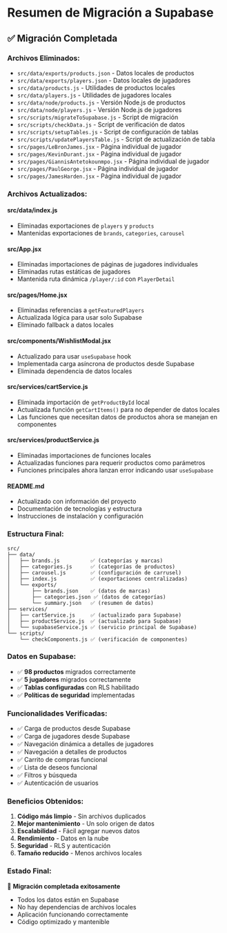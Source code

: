 # Resumen de Migración a Supabase

## ✅ Migración Completada

### **Archivos Eliminados:**
- `src/data/exports/products.json` - Datos locales de productos
- `src/data/exports/players.json` - Datos locales de jugadores
- `src/data/products.js` - Utilidades de productos locales
- `src/data/players.js` - Utilidades de jugadores locales
- `src/data/node/products.js` - Versión Node.js de productos
- `src/data/node/players.js` - Versión Node.js de jugadores
- `src/scripts/migrateToSupabase.js` - Script de migración
- `src/scripts/checkData.js` - Script de verificación de datos
- `src/scripts/setupTables.js` - Script de configuración de tablas
- `src/scripts/updatePlayersTable.js` - Script de actualización de tabla
- `src/pages/LeBronJames.jsx` - Página individual de jugador
- `src/pages/KevinDurant.jsx` - Página individual de jugador
- `src/pages/GiannisAntetokounmpo.jsx` - Página individual de jugador
- `src/pages/PaulGeorge.jsx` - Página individual de jugador
- `src/pages/JamesHarden.jsx` - Página individual de jugador

### **Archivos Actualizados:**

#### **src/data/index.js**
- Eliminadas exportaciones de `players` y `products`
- Mantenidas exportaciones de `brands`, `categories`, `carousel`

#### **src/App.jsx**
- Eliminadas importaciones de páginas de jugadores individuales
- Eliminadas rutas estáticas de jugadores
- Mantenida ruta dinámica `/player/:id` con `PlayerDetail`

#### **src/pages/Home.jsx**
- Eliminadas referencias a `getFeaturedPlayers`
- Actualizada lógica para usar solo Supabase
- Eliminado fallback a datos locales

#### **src/components/WishlistModal.jsx**
- Actualizado para usar `useSupabase` hook
- Implementada carga asíncrona de productos desde Supabase
- Eliminada dependencia de datos locales

#### **src/services/cartService.js**
- Eliminada importación de `getProductById` local
- Actualizada función `getCartItems()` para no depender de datos locales
- Las funciones que necesitan datos de productos ahora se manejan en componentes

#### **src/services/productService.js**
- Eliminadas importaciones de funciones locales
- Actualizadas funciones para requerir productos como parámetros
- Funciones principales ahora lanzan error indicando usar `useSupabase`

#### **README.md**
- Actualizado con información del proyecto
- Documentación de tecnologías y estructura
- Instrucciones de instalación y configuración

### **Estructura Final:**

```
src/
├── data/
│   ├── brands.js          ✅ (categorías y marcas)
│   ├── categories.js      ✅ (categorías de productos)
│   ├── carousel.js        ✅ (configuración de carrusel)
│   ├── index.js           ✅ (exportaciones centralizadas)
│   └── exports/
│       ├── brands.json    ✅ (datos de marcas)
│       ├── categories.json ✅ (datos de categorías)
│       └── summary.json   ✅ (resumen de datos)
├── services/
│   ├── cartService.js     ✅ (actualizado para Supabase)
│   ├── productService.js  ✅ (actualizado para Supabase)
│   └── supabaseService.js ✅ (servicio principal de Supabase)
└── scripts/
    └── checkComponents.js ✅ (verificación de componentes)
```

### **Datos en Supabase:**
- ✅ **98 productos** migrados correctamente
- ✅ **5 jugadores** migrados correctamente
- ✅ **Tablas configuradas** con RLS habilitado
- ✅ **Políticas de seguridad** implementadas

### **Funcionalidades Verificadas:**
- ✅ Carga de productos desde Supabase
- ✅ Carga de jugadores desde Supabase
- ✅ Navegación dinámica a detalles de jugadores
- ✅ Navegación a detalles de productos
- ✅ Carrito de compras funcional
- ✅ Lista de deseos funcional
- ✅ Filtros y búsqueda
- ✅ Autenticación de usuarios

### **Beneficios Obtenidos:**
1. **Código más limpio** - Sin archivos duplicados
2. **Mejor mantenimiento** - Un solo origen de datos
3. **Escalabilidad** - Fácil agregar nuevos datos
4. **Rendimiento** - Datos en la nube
5. **Seguridad** - RLS y autenticación
6. **Tamaño reducido** - Menos archivos locales

### **Estado Final:**
🎉 **Migración completada exitosamente**
- Todos los datos están en Supabase
- No hay dependencias de archivos locales
- Aplicación funcionando correctamente
- Código optimizado y mantenible 
